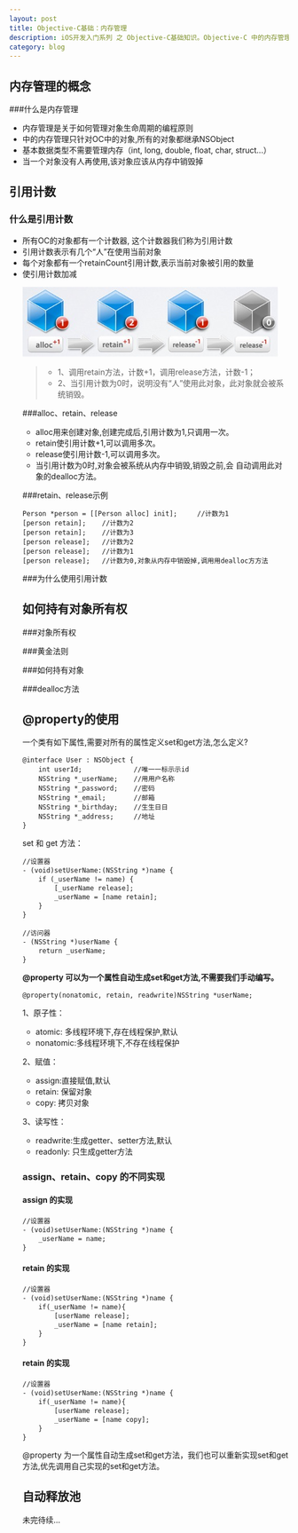 ```yaml
---
layout: post
title: Objective-C基础：内存管理
description: iOS开发入门系列 之 Objective-C基础知识。Objective-C 中的内存管理。
category: blog
---
```


内存管理的概念
------------

###什么是内存管理

<ul>
	<li>内存管理是关于如何管理对象生命周期的编程原则</li>
	<li>中的内存管理只针对OC中的对象,所有的对象都继承NSObject</li>
	<li>基本数据类型不需要管理内存（int, long, double, float, char, struct...）</li>
	<li>当一个对象没有人再使用,该对象应该从内存中销毁掉</li>
</ul>


引用计数
-------

### 什么是引用计数

<ul>
	<li>所有OC的对象都有一个计数器, 这个计数器我们称为引用计数</li>
	<li>引用计数表示有几个“人”在使用当前对象</li>
	<li>每个对象都有一个retainCount引用计数,表示当前对象被引用的数量</li>
	<li>使引用计数加减</li>
</ol>

![引用计数加减](/images/ocneicun/nei01.png)

><ul><li>1、调用retain方法，计数+1，调用release方法，计数-1；</li>
><li>2、当引用计数为0时，说明没有“人”使用此对象，此对象就会被系统销毁。</li></ul>

###alloc、retain、release

<ul>
	<li>alloc用来创建对象,创建完成后,引用计数为1,只调用一次。</li>
	<li>retain使引用计数+1,可以调用多次。</li>
	<li>release使引用计数-1,可以调用多次。</li>
	<li>当引用计数为0时,对象会被系统从内存中销毁,销毁之前,会 自动调用此对象的dealloc方法。</li>
</ul>

###retain、release示例

```
Person *person = [[Person alloc] init]; 	//计数为1
[person retain];	//计数为2
[person retain];	//计数为3
[person release];	//计数为2
[person release];	//计数为1 
[person release];	//计数为0,对象从内存中销毁掉,调⽤用dealloc⽅方法
```

###为什么使用引用计数

如何持有对象所有权
----------------

###对象所有权

###黄金法则

###如何持有对象

###dealloc方法


@property的使用
--------------

一个类有如下属性,需要对所有的属性定义set和get方法,怎么定义?

```
@interface User : NSObject {
	int userId; 			//唯⼀一标⽰示id 
	NSString *_userName; 	//⽤用户名称 
	NSString *_password; 	//密码 
	NSString *_email; 		//邮箱 
	NSString *_birthday; 	//⽣生⽇日 
	NSString *_address; 	//地址
}
```

set 和 get 方法：

```
//设置器
- (void)setUserName:(NSString *)name {
    if (_userName != name) {
        [_userName release];
        _userName = [name retain];
	} 
}

//访问器
- (NSString *)userName {
    return _userName;
}
```

<strong>@property 可以为一个属性自动生成set和get方法,不需要我们手动编写。</strong>

	@property(nonatomic, retain, readwrite)NSString *userName;

1、原子性：
<ul>
	<li>atomic: 多线程环境下,存在线程保护,默认</li>
	<li>nonatomic:多线程环境下,不存在线程保护</li>
</ul>

2、赋值：
<ul>
	<li>assign:直接赋值,默认</li>
	<li>retain: 保留对象</li>
	<li>copy: 拷贝对象</li>
</ul>

3、读写性：
<ul>
	<li>readwrite:生成getter、setter方法,默认</li>
	<li>readonly: 只生成getter方法</li>
</ul>

### assign、retain、copy 的不同实现
#### assign 的实现
```
//设置器
- (void)setUserName:(NSString *)name {
	_userName = name;
}
```

#### retain 的实现
```
//设置器
- (void)setUserName:(NSString *)name {
	if(_userName != name){
		[userName release];
		_userName = [name retain];
	}
}
```

#### retain 的实现
```
//设置器
- (void)setUserName:(NSString *)name {
	if(_userName != name){
		[userName release];
		_userName = [name copy];
	}
}
```
@property 为一个属性自动生成set和get方法，我们也可以重新实现set和get方法,优先调用自己实现的set和get方法。

自动释放池
---------
未完待续…